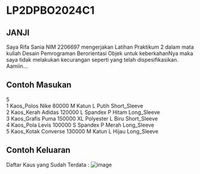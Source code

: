 # LP2DPBO2024C1

## JANJI
Saya Rifa Sania NIM 2206697 mengerjakan Latihan Praktikum 2 dalam mata kuliah Desain Pemrograman Berorientasi Objek
untuk keberkahanNya maka saya tidak melakukan kecurangan seperti yang telah dispesifikasikan. Aamiin...

## Contoh Masukan
5 <br/>
1 Kaos_Polos Nike 80000 M Katun L Putih Short_Sleeve <br/>
2 Kaos_Kerah Adidas 120000 L Spandex P Hitam Long_Sleeve <br/>
3 Kaos_Grafis Puma 150000 XL Polyester L Biru Short_Sleeve <br/>
4 Kaos_Pola Levis 100000 S Spandex P Merah Long_Sleeve <br/>
5 Kaos_Kotak Converse 130000 M Katun L Hijau Long_Sleeve <br/>

## Contoh Keluaran
Daftar Kaus yang Sudah Terdata :
![image](https://github.com/rifasania/LP2DPBO2024C1/assets/134931500/3e468003-4364-4358-8cb7-d8ee7358f758)
